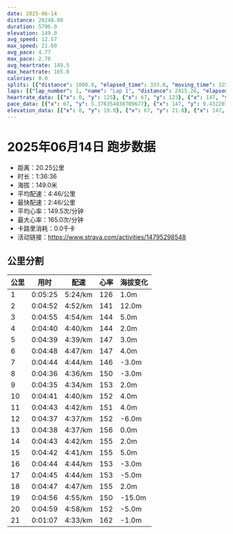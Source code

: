 ```yaml
---
date: 2025-06-14
distance: 20248.00
duration: 5796.0
elevation: 149.0
avg_speed: 12.57
max_speed: 21.60
avg_pace: 4.77
max_pace: 2.78
avg_heartrate: 149.5
max_heartrate: 165.0
calories: 0.0
splits: [{"distance": 1000.0, "elapsed_time": 333.0, "moving_time": 325.0, "average_speed": 3.08, "pace": 5.411266233766233, "average_heartrate": 126.23529411764706, "elevation_difference": 1.0, "split_number": 1}, {"distance": 1000.0, "elapsed_time": 292.0, "moving_time": 292.0, "average_speed": 3.42, "pace": 4.873304093567251, "average_heartrate": 141.33904109589042, "elevation_difference": 12.0, "split_number": 2}, {"distance": 1003.0, "elapsed_time": 295.0, "moving_time": 295.0, "average_speed": 3.4, "pace": 4.901970588235294, "average_heartrate": 144.01694915254237, "elevation_difference": 5.0, "split_number": 3}, {"distance": 999.0, "elapsed_time": 280.0, "moving_time": 280.0, "average_speed": 3.57, "pace": 4.668543417366947, "average_heartrate": 144.99285714285713, "elevation_difference": 2.0, "split_number": 4}, {"distance": 999.0, "elapsed_time": 279.0, "moving_time": 279.0, "average_speed": 3.58, "pace": 4.655502793296089, "average_heartrate": 147.69175627240142, "elevation_difference": 3.0, "split_number": 5}, {"distance": 1002.0, "elapsed_time": 288.0, "moving_time": 288.0, "average_speed": 3.48, "pace": 4.789281609195402, "average_heartrate": 147.08333333333334, "elevation_difference": 4.0, "split_number": 6}, {"distance": 999.0, "elapsed_time": 284.0, "moving_time": 284.0, "average_speed": 3.52, "pace": 4.734857954545454, "average_heartrate": 146.23591549295776, "elevation_difference": -3.0, "split_number": 7}, {"distance": 998.5, "elapsed_time": 276.0, "moving_time": 276.0, "average_speed": 3.62, "pace": 4.604060773480662, "average_heartrate": 150.2246376811594, "elevation_difference": -3.0, "split_number": 8}, {"distance": 1001.5, "elapsed_time": 275.0, "moving_time": 275.0, "average_speed": 3.64, "pace": 4.578763736263736, "average_heartrate": 153.83272727272728, "elevation_difference": 2.0, "split_number": 9}, {"distance": 1000.0, "elapsed_time": 281.0, "moving_time": 281.0, "average_speed": 3.56, "pace": 4.681657303370786, "average_heartrate": 152.92170818505338, "elevation_difference": 4.0, "split_number": 10}, {"distance": 1001.0, "elapsed_time": 283.0, "moving_time": 283.0, "average_speed": 3.54, "pace": 4.708107344632768, "average_heartrate": 151.69964664310953, "elevation_difference": 4.0, "split_number": 11}, {"distance": 998.0, "elapsed_time": 277.0, "moving_time": 277.0, "average_speed": 3.6, "pace": 4.629638888888889, "average_heartrate": 152.88447653429603, "elevation_difference": -6.0, "split_number": 12}, {"distance": 1001.5, "elapsed_time": 278.0, "moving_time": 278.0, "average_speed": 3.6, "pace": 4.629638888888889, "average_heartrate": 156.29136690647482, "elevation_difference": 0.0, "split_number": 13}, {"distance": 1000.5, "elapsed_time": 283.0, "moving_time": 283.0, "average_speed": 3.54, "pace": 4.708107344632768, "average_heartrate": 155.1095406360424, "elevation_difference": 2.0, "split_number": 14}, {"distance": 1000.0, "elapsed_time": 282.0, "moving_time": 282.0, "average_speed": 3.55, "pace": 4.694845070422535, "average_heartrate": 155.24468085106383, "elevation_difference": 5.0, "split_number": 15}, {"distance": 997.0, "elapsed_time": 284.0, "moving_time": 284.0, "average_speed": 3.51, "pace": 4.748347578347579, "average_heartrate": 153.83098591549296, "elevation_difference": -3.0, "split_number": 16}, {"distance": 1002.5, "elapsed_time": 285.0, "moving_time": 285.0, "average_speed": 3.52, "pace": 4.734857954545454, "average_heartrate": 153.74035087719298, "elevation_difference": -5.0, "split_number": 17}, {"distance": 998.5, "elapsed_time": 287.0, "moving_time": 287.0, "average_speed": 3.48, "pace": 4.789281609195402, "average_heartrate": 155.68989547038328, "elevation_difference": 2.0, "split_number": 18}, {"distance": 999.0, "elapsed_time": 296.0, "moving_time": 296.0, "average_speed": 3.38, "pace": 4.930976331360947, "average_heartrate": 150.06756756756758, "elevation_difference": -15.0, "split_number": 19}, {"distance": 1002.5, "elapsed_time": 309.0, "moving_time": 299.0, "average_speed": 3.35, "pace": 4.975134328358209, "average_heartrate": 152.0066889632107, "elevation_difference": -5.0, "split_number": 20}, {"distance": 245.5, "elapsed_time": 67.0, "moving_time": 67.0, "average_speed": 3.66, "pace": 4.553743169398906, "average_heartrate": 162.4179104477612, "elevation_difference": -1.0, "split_number": 21}]
laps: [{"lap_number": 1, "name": "Lap 1", "distance": 2415.26, "elapsed_time": 751.0, "moving_time": 751.0, "average_speed": 3.22, "pace": 5.175993788819875, "average_heartrate": 136.0, "max_heartrate": 148, "start_date": "2025-06-14 17:35:03+00:00", "elevation_difference": 30.0}, {"lap_number": 2, "name": "Lap 2", "distance": 1287.35, "elapsed_time": 364.0, "moving_time": 364.0, "average_speed": 3.54, "pace": 4.708107344632768, "average_heartrate": 144.42857142857142, "max_heartrate": 149, "start_date": "2025-06-14 17:47:35+00:00", "elevation_difference": 11.0}, {"lap_number": 3, "name": "Lap 3", "distance": 1283.89, "elapsed_time": 359.0, "moving_time": 359.0, "average_speed": 3.58, "pace": 4.655502793296089, "average_heartrate": 146.66666666666666, "max_heartrate": 155, "start_date": "2025-06-14 17:53:40+00:00", "elevation_difference": 9.0}, {"lap_number": 4, "name": "Lap 4", "distance": 1283.17, "elapsed_time": 365.0, "moving_time": 365.0, "average_speed": 3.52, "pace": 4.734857954545454, "average_heartrate": 147.5, "max_heartrate": 158, "start_date": "2025-06-14 17:59:39+00:00", "elevation_difference": 9.0}, {"lap_number": 5, "name": "Lap 5", "distance": 1287.17, "elapsed_time": 363.0, "moving_time": 363.0, "average_speed": 3.55, "pace": 4.694845070422535, "average_heartrate": 147.28571428571428, "max_heartrate": 152, "start_date": "2025-06-14 18:05:44+00:00", "elevation_difference": 9.0}, {"lap_number": 6, "name": "Lap 6", "distance": 1284.74, "elapsed_time": 354.0, "moving_time": 354.0, "average_speed": 3.63, "pace": 4.591377410468319, "average_heartrate": 152.5, "max_heartrate": 159, "start_date": "2025-06-14 18:11:48+00:00", "elevation_difference": 9.0}, {"lap_number": 7, "name": "Lap 7", "distance": 1286.4, "elapsed_time": 358.0, "moving_time": 358.0, "average_speed": 3.59, "pace": 4.642534818941504, "average_heartrate": 152.66666666666666, "max_heartrate": 159, "start_date": "2025-06-14 18:17:42+00:00", "elevation_difference": 10.0}, {"lap_number": 8, "name": "Lap 8", "distance": 1279.4, "elapsed_time": 358.0, "moving_time": 358.0, "average_speed": 3.57, "pace": 4.668543417366947, "average_heartrate": 152.14285714285714, "max_heartrate": 160, "start_date": "2025-06-14 18:23:41+00:00", "elevation_difference": 9.0}, {"lap_number": 9, "name": "Lap 9", "distance": 2562.87, "elapsed_time": 719.0, "moving_time": 719.0, "average_speed": 3.56, "pace": 4.681657303370786, "average_heartrate": 155.0, "max_heartrate": 163, "start_date": "2025-06-14 18:29:39+00:00", "elevation_difference": 18.0}, {"lap_number": 10, "name": "Lap 10", "distance": 1280.7, "elapsed_time": 359.0, "moving_time": 359.0, "average_speed": 3.57, "pace": 4.668543417366947, "average_heartrate": 154.28571428571428, "max_heartrate": 164, "start_date": "2025-06-14 18:41:39+00:00", "elevation_difference": 9.0}, {"lap_number": 11, "name": "Lap 11", "distance": 1281.22, "elapsed_time": 363.0, "moving_time": 363.0, "average_speed": 3.53, "pace": 4.721444759206799, "average_heartrate": 154.83333333333334, "max_heartrate": 159, "start_date": "2025-06-14 18:47:39+00:00", "elevation_difference": 10.0}, {"lap_number": 12, "name": "Lap 12", "distance": 1264.88, "elapsed_time": 363.0, "moving_time": 363.0, "average_speed": 3.48, "pace": 4.789281609195402, "average_heartrate": 155.0, "max_heartrate": 163, "start_date": "2025-06-14 18:53:43+00:00", "elevation_difference": 9.0}, {"lap_number": 13, "name": "Lap 13", "distance": 2450.96, "elapsed_time": 732.0, "moving_time": 732.0, "average_speed": 3.35, "pace": 4.975134328358209, "average_heartrate": 151.91666666666666, "max_heartrate": 164, "start_date": "2025-06-14 18:59:46+00:00", "elevation_difference": 12.0}]
heartrate_data: [{"x": 0, "y": 125}, {"x": 67, "y": 123}, {"x": 147, "y": 122}, {"x": 214, "y": 131}, {"x": 276, "y": 133}, {"x": 337, "y": 133}, {"x": 398, "y": 140}, {"x": 457, "y": 146}, {"x": 514, "y": 140}, {"x": 573, "y": 148}, {"x": 633, "y": 146}, {"x": 696, "y": 145}, {"x": 756, "y": 149}, {"x": 813, "y": 142}, {"x": 873, "y": 139}, {"x": 931, "y": 145}, {"x": 989, "y": 148}, {"x": 1046, "y": 146}, {"x": 1101, "y": 142}, {"x": 1157, "y": 143}, {"x": 1215, "y": 137}, {"x": 1274, "y": 145}, {"x": 1331, "y": 152}, {"x": 1387, "y": 155}, {"x": 1442, "y": 148}, {"x": 1497, "y": 145}, {"x": 1556, "y": 143}, {"x": 1616, "y": 142}, {"x": 1676, "y": 150}, {"x": 1733, "y": 158}, {"x": 1788, "y": 147}, {"x": 1844, "y": 142}, {"x": 1901, "y": 145}, {"x": 1959, "y": 146}, {"x": 2019, "y": 146}, {"x": 2077, "y": 151}, {"x": 2133, "y": 152}, {"x": 2189, "y": 149}, {"x": 2244, "y": 146}, {"x": 2300, "y": 152}, {"x": 2357, "y": 150}, {"x": 2414, "y": 158}, {"x": 2469, "y": 159}, {"x": 2524, "y": 150}, {"x": 2578, "y": 150}, {"x": 2635, "y": 150}, {"x": 2694, "y": 149}, {"x": 2752, "y": 153}, {"x": 2808, "y": 159}, {"x": 2864, "y": 155}, {"x": 2919, "y": 144}, {"x": 2975, "y": 149}, {"x": 3034, "y": 150}, {"x": 3093, "y": 151}, {"x": 3150, "y": 160}, {"x": 3205, "y": 158}, {"x": 3259, "y": 153}, {"x": 3316, "y": 149}, {"x": 3374, "y": 152}, {"x": 3431, "y": 153}, {"x": 3488, "y": 160}, {"x": 3544, "y": 163}, {"x": 3599, "y": 156}, {"x": 3654, "y": 153}, {"x": 3712, "y": 150}, {"x": 3770, "y": 151}, {"x": 3828, "y": 157}, {"x": 3885, "y": 162}, {"x": 3942, "y": 154}, {"x": 3999, "y": 147}, {"x": 4056, "y": 149}, {"x": 4114, "y": 152}, {"x": 4172, "y": 157}, {"x": 4229, "y": 160}, {"x": 4285, "y": 164}, {"x": 4341, "y": 151}, {"x": 4398, "y": 152}, {"x": 4456, "y": 155}, {"x": 4515, "y": 152}, {"x": 4573, "y": 159}, {"x": 4631, "y": 158}, {"x": 4687, "y": 153}, {"x": 4744, "y": 150}, {"x": 4803, "y": 151}, {"x": 4861, "y": 154}, {"x": 4920, "y": 158}, {"x": 4979, "y": 163}, {"x": 5036, "y": 154}, {"x": 5094, "y": 151}, {"x": 5153, "y": 150}, {"x": 5214, "y": 150}, {"x": 5275, "y": 148}, {"x": 5335, "y": 149}, {"x": 5394, "y": 155}, {"x": 5453, "y": 148}, {"x": 5511, "y": 149}, {"x": 5569, "y": 154}, {"x": 5625, "y": 152}, {"x": 5709, "y": 153}, {"x": 5765, "y": 164}]
pace_data: [{"x": 67, "y": 5.376354838709677}, {"x": 147, "y": 9.432201471420486}, {"x": 214, "y": 5.376354838709677}, {"x": 276, "y": 5.5555666666666665}, {"x": 337, "y": 4.504513513513513}, {"x": 398, "y": 4.901970588235294}, {"x": 457, "y": 4.504513513513513}, {"x": 514, "y": 4.901970588235294}, {"x": 573, "y": 4.761914285714285}, {"x": 633, "y": 5.376354838709677}, {"x": 696, "y": 5.5555666666666665}, {"x": 756, "y": 4.504513513513513}, {"x": 813, "y": 4.761914285714285}, {"x": 873, "y": 4.901970588235294}, {"x": 931, "y": 4.901970588235294}, {"x": 989, "y": 4.761914285714285}, {"x": 1046, "y": 4.504513513513513}, {"x": 1101, "y": 4.504513513513513}, {"x": 1157, "y": 4.629638888888889}, {"x": 1215, "y": 4.761914285714285}, {"x": 1274, "y": 4.761914285714285}, {"x": 1331, "y": 4.504513513513513}, {"x": 1387, "y": 4.504513513513513}, {"x": 1442, "y": 4.761914285714285}, {"x": 1497, "y": 4.504513513513513}, {"x": 1556, "y": 5.050515151515151}, {"x": 1616, "y": 5.050515151515151}, {"x": 1676, "y": 5.208343749999999}, {"x": 1733, "y": 4.761914285714285}, {"x": 1788, "y": 4.385973684210526}, {"x": 1844, "y": 4.2735128205128206}, {"x": 1901, "y": 4.901970588235294}, {"x": 1959, "y": 4.629638888888889}, {"x": 2019, "y": 4.761914285714285}, {"x": 2077, "y": 4.761914285714285}, {"x": 2133, "y": 4.504513513513513}, {"x": 2189, "y": 4.629638888888889}, {"x": 2244, "y": 5.050515151515151}, {"x": 2300, "y": 4.761914285714285}, {"x": 2357, "y": 4.761914285714285}, {"x": 2414, "y": 4.504513513513513}, {"x": 2469, "y": 4.385973684210526}, {"x": 2524, "y": 4.629638888888889}, {"x": 2578, "y": 4.166675}, {"x": 2635, "y": 4.761914285714285}, {"x": 2694, "y": 5.050515151515151}, {"x": 2752, "y": 4.761914285714285}, {"x": 2808, "y": 4.761914285714285}, {"x": 2864, "y": 4.504513513513513}, {"x": 2919, "y": 4.761914285714285}, {"x": 2975, "y": 4.504513513513513}, {"x": 3034, "y": 4.761914285714285}, {"x": 3093, "y": 5.050515151515151}, {"x": 3150, "y": 4.629638888888889}, {"x": 3205, "y": 4.385973684210526}, {"x": 3259, "y": 4.761914285714285}, {"x": 3316, "y": 4.761914285714285}, {"x": 3374, "y": 4.761914285714285}, {"x": 3431, "y": 4.761914285714285}, {"x": 3488, "y": 4.629638888888889}, {"x": 3544, "y": 4.504513513513513}, {"x": 3599, "y": 4.504513513513513}, {"x": 3654, "y": 4.761914285714285}, {"x": 3712, "y": 4.761914285714285}, {"x": 3770, "y": 4.761914285714285}, {"x": 3828, "y": 4.629638888888889}, {"x": 3885, "y": 4.629638888888889}, {"x": 3942, "y": 4.504513513513513}, {"x": 3999, "y": 4.504513513513513}, {"x": 4056, "y": 4.504513513513513}, {"x": 4114, "y": 4.761914285714285}, {"x": 4172, "y": 4.761914285714285}, {"x": 4229, "y": 4.385973684210526}, {"x": 4285, "y": 4.504513513513513}, {"x": 4341, "y": 5.050515151515151}, {"x": 4398, "y": 4.761914285714285}, {"x": 4456, "y": 4.629638888888889}, {"x": 4515, "y": 5.208343749999999}, {"x": 4573, "y": 4.761914285714285}, {"x": 4631, "y": 4.761914285714285}, {"x": 4687, "y": 4.761914285714285}, {"x": 4744, "y": 4.761914285714285}, {"x": 4803, "y": 4.761914285714285}, {"x": 4861, "y": 4.504513513513513}, {"x": 4920, "y": 4.761914285714285}, {"x": 4979, "y": 5.050515151515151}, {"x": 5036, "y": 4.761914285714285}, {"x": 5094, "y": 4.504513513513513}, {"x": 5153, "y": 5.050515151515151}, {"x": 5214, "y": 4.761914285714285}, {"x": 5275, "y": 5.050515151515151}, {"x": 5335, "y": 4.761914285714285}, {"x": 5394, "y": 4.901970588235294}, {"x": 5453, "y": 4.761914285714285}, {"x": 5511, "y": 4.761914285714285}, {"x": 5569, "y": 4.629638888888889}, {"x": 5625, "y": 5.050515151515151}, {"x": 5709, "y": 9.259277777777777}, {"x": 5765, "y": 4.901970588235294}]
elevation_data: [{"x": 0, "y": 19.0}, {"x": 67, "y": 21.0}, {"x": 147, "y": 13.0}, {"x": 214, "y": 19.0}, {"x": 276, "y": 19.0}, {"x": 337, "y": 20.0}, {"x": 398, "y": 22.0}, {"x": 457, "y": 27.0}, {"x": 514, "y": 25.0}, {"x": 573, "y": 31.0}, {"x": 633, "y": 33.0}, {"x": 696, "y": 36.0}, {"x": 756, "y": 37.0}, {"x": 813, "y": 36.0}, {"x": 873, "y": 35.0}, {"x": 931, "y": 38.0}, {"x": 989, "y": 43.0}, {"x": 1046, "y": 45.0}, {"x": 1101, "y": 42.0}, {"x": 1157, "y": 40.0}, {"x": 1215, "y": 39.0}, {"x": 1274, "y": 38.0}, {"x": 1331, "y": 43.0}, {"x": 1387, "y": 47.0}, {"x": 1442, "y": 44.0}, {"x": 1497, "y": 40.0}, {"x": 1556, "y": 39.0}, {"x": 1616, "y": 38.0}, {"x": 1676, "y": 41.0}, {"x": 1733, "y": 46.0}, {"x": 1788, "y": 44.0}, {"x": 1844, "y": 41.0}, {"x": 1901, "y": 40.0}, {"x": 1959, "y": 39.0}, {"x": 2019, "y": 40.0}, {"x": 2077, "y": 45.0}, {"x": 2133, "y": 46.0}, {"x": 2189, "y": 43.0}, {"x": 2244, "y": 41.0}, {"x": 2300, "y": 40.0}, {"x": 2357, "y": 40.0}, {"x": 2414, "y": 45.0}, {"x": 2469, "y": 49.0}, {"x": 2524, "y": 45.0}, {"x": 2578, "y": 42.0}, {"x": 2635, "y": 41.0}, {"x": 2694, "y": 40.0}, {"x": 2752, "y": 44.0}, {"x": 2808, "y": 49.0}, {"x": 2864, "y": 48.0}, {"x": 2919, "y": 44.0}, {"x": 2975, "y": 43.0}, {"x": 3034, "y": 42.0}, {"x": 3093, "y": 43.0}, {"x": 3150, "y": 49.0}, {"x": 3205, "y": 50.0}, {"x": 3259, "y": 47.0}, {"x": 3316, "y": 44.0}, {"x": 3374, "y": 43.0}, {"x": 3431, "y": 44.0}, {"x": 3488, "y": 48.0}, {"x": 3544, "y": 52.0}, {"x": 3599, "y": 49.0}, {"x": 3654, "y": 46.0}, {"x": 3712, "y": 44.0}, {"x": 3770, "y": 44.0}, {"x": 3828, "y": 48.0}, {"x": 3885, "y": 52.0}, {"x": 3942, "y": 50.0}, {"x": 3999, "y": 47.0}, {"x": 4056, "y": 45.0}, {"x": 4114, "y": 43.0}, {"x": 4172, "y": 44.0}, {"x": 4229, "y": 50.0}, {"x": 4285, "y": 51.0}, {"x": 4341, "y": 48.0}, {"x": 4398, "y": 45.0}, {"x": 4456, "y": 43.0}, {"x": 4515, "y": 43.0}, {"x": 4573, "y": 48.0}, {"x": 4631, "y": 51.0}, {"x": 4687, "y": 48.0}, {"x": 4744, "y": 45.0}, {"x": 4803, "y": 44.0}, {"x": 4861, "y": 43.0}, {"x": 4920, "y": 48.0}, {"x": 4979, "y": 52.0}, {"x": 5036, "y": 50.0}, {"x": 5094, "y": 46.0}, {"x": 5153, "y": 45.0}, {"x": 5214, "y": 40.0}, {"x": 5275, "y": 39.0}, {"x": 5335, "y": 33.0}, {"x": 5394, "y": 34.0}, {"x": 5453, "y": 29.0}, {"x": 5511, "y": 26.0}, {"x": 5569, "y": 25.0}, {"x": 5625, "y": 25.0}, {"x": 5709, "y": 23.0}, {"x": 5765, "y": 25.0}]
---
```


# 2025年06月14日 跑步数据

- 距离：20.25公里
- 时长：1:36:36
- 海拔：149.0米
- 平均配速：4:46/公里
- 最快配速：2:46/公里
- 平均心率：149.5次/分钟
- 最大心率：165.0次/分钟
- 卡路里消耗：0.0千卡
- 活动链接：https://www.strava.com/activities/14795298548

## 公里分割

| 公里 | 用时 | 配速 | 心率 | 海拔变化 |
|------|------|------|------|------|
| 1 | 0:05:25 | 5:24/km | 126 | 1.0m |
| 2 | 0:04:52 | 4:52/km | 141 | 12.0m |
| 3 | 0:04:55 | 4:54/km | 144 | 5.0m |
| 4 | 0:04:40 | 4:40/km | 144 | 2.0m |
| 5 | 0:04:39 | 4:39/km | 147 | 3.0m |
| 6 | 0:04:48 | 4:47/km | 147 | 4.0m |
| 7 | 0:04:44 | 4:44/km | 146 | -3.0m |
| 8 | 0:04:36 | 4:36/km | 150 | -3.0m |
| 9 | 0:04:35 | 4:34/km | 153 | 2.0m |
| 10 | 0:04:41 | 4:40/km | 152 | 4.0m |
| 11 | 0:04:43 | 4:42/km | 151 | 4.0m |
| 12 | 0:04:37 | 4:37/km | 152 | -6.0m |
| 13 | 0:04:38 | 4:37/km | 156 | 0.0m |
| 14 | 0:04:43 | 4:42/km | 155 | 2.0m |
| 15 | 0:04:42 | 4:41/km | 155 | 5.0m |
| 16 | 0:04:44 | 4:44/km | 153 | -3.0m |
| 17 | 0:04:45 | 4:44/km | 153 | -5.0m |
| 18 | 0:04:47 | 4:47/km | 155 | 2.0m |
| 19 | 0:04:56 | 4:55/km | 150 | -15.0m |
| 20 | 0:04:59 | 4:58/km | 152 | -5.0m |
| 21 | 0:01:07 | 4:33/km | 162 | -1.0m |

